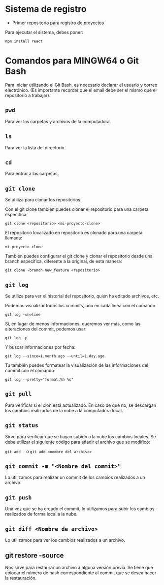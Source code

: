 # Sistema de registro
- Primer repositorio para registro de proyectos

Para ejecutar el sistema, debes poner:

```npm install react```

# Comandos para MINGW64 o Git Bash
Para iniciar utilizando el Git Bash, es necesario declarar el usuario y correo electrónico. (Es importante recordar que el email debe ser el mismo que el repositorio a trabajar).
## ```pwd```

Para ver las carpetas y archivos de la computadora.

## ```ls```

Para ver la lista del directorio.

## ```cd```

Para entrar a las carpetas.

## ```git clone```

Se utiliza para clonar los repositorios.

Con el git clone también puedes clonar el repositorio para una carpeta específica:

```git clone <repositorio> <mi-proyecto-clone>```

El repositorio localizado en repositorio es clonado para una carpeta llamada:

```mi-proyecto-clone```

También puedes configurar el git clone y clonar el repositorio desde una branch específica, diferente a la original, de esta manera:

```git clone -branch new_feature <repositorio>```

## ```git log```

Se utiliza para ver el historial del repositorio, quién ha editado archivos, etc.

Podemos visualizar todos los commits, uno en cada línea con el comando:

```git log –oneline```

Si, en lugar de menos informaciones, queremos ver más, como las alteraciones del commit, podemos usar:

```git log -p```

Y buscar informaciones por fecha:

```git log --since=1.month.ago --until=1.day.ago```

Tu también puedes formatear la visualización de las informaciones del commit con el comando:

```git log --pretty="format:%h %s"```

## ```git pull```

Para verificar si el clon está actualizado. En caso de que no, se descargan los cambios realizados de la nube a la computadora local.

## ```git status```

Sirve para verificar que se hayan subido a la nube los cambios locales. Se debe utilizar el siguiente código para añadir el archivo que se modificó: 

```git add .``` o ```git add <nombre del archivo>```

## ```git commit -m "<Nombre del commit>"```

Lo utilizamos para realizar un commit de los cambios realizados a un archivo.

## ```git push```

Una vez que se ha creado el commit, lo utilizamos para subir los cambios realizados de forma local a la nube.

## ```git diff <Nombre de archivo>```

Lo utilizamos para ver los cambios realizados a un archivo.

## git restore -source <numero de hash> <nombre de archivo>

Nos sirve para restaurar un archivo a alguna versión previa. Se tiene que colocar el número de hash correspondiente al commit que se desea hacer la restauración.
